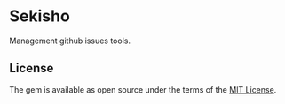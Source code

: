 # Sekisho

Management github issues tools.

## License

The gem is available as open source under the terms of the [MIT License](https://opensource.org/licenses/MIT).
